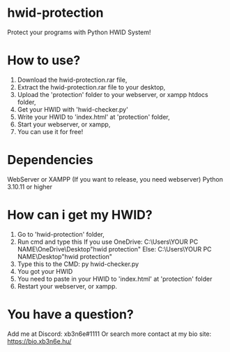 # hwid-protection
Protect your programs with Python HWID System!

# How to use?
1. Download the hwid-protection.rar file,
2. Extract the hwid-protection.rar file to your desktop,
3. Upload the 'protection' folder to your webserver, or xampp htdocs folder,
4. Get your HWID with 'hwid-checker.py'
5. Write your HWID to 'index.html' at 'protection' folder,
6. Start your webserver, or xampp,
7. You can use it for free!

# Dependencies
WebServer or XAMPP (If you want to release, you need webserver)
Python 3.10.11 or higher

# How can i get my HWID?
1. Go to 'hwid-protection' folder,
2. Run cmd and type this
   If you use OneDrive: C:\Users\YOUR PC NAME\OneDrive\Desktop\"hwid protection"
   Else: C:\Users\YOUR PC NAME\Desktop\"hwid protection"
3. Type this to the CMD: py hwid-checker.py
4. You got your HWID
5. You need to paste in your HWID to 'index.html' at 'protection' folder
6. Restart your webserver, or xampp.

# You have a question?
Add me at Discord: xb3n6e#1111
Or search more contact at my bio site: https://bio.xb3n6e.hu/

